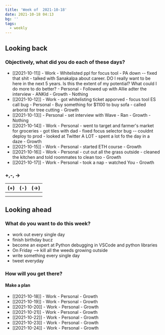 ```yaml
---
title: 'Week of  2021-10-18'
date: 2021-10-18 04:13
bg: ''
tags:
  - weekly
---
```


## Looking back

### Objectively, what did you do each of these days?

- [[2021-10-11]] - Work - Whitelisted ppl for focus tool - PA down -- fixed that shit - talked with Sanakalpa about career. DO I really want to be here in the next 5 years. Is this the extent of my potential? What could I do more to do better? - Personal - Followed up with Allie adter the interview - ANKId - Growth - Nothing
- [[2021-10-12]] - Work - got whitelisting ticket apporved - focus tool ES call bug - Personal - Buy something for \$1100 to buy sofa - called arborist for tree cutting - Growth
- [[2021-10-13]] - Personal - set interview with Wave - Ran - Growth - Nothing
- [[2021-10-14]] - Work - Personal - went to target and farmer's market for groceries - got tiles with dad - fixed focus selector bug -- couldnt deploy to prod - looked at Twitter A LOT - spent a lot fo the day in a daze - Growth
- [[2021-10-15]] - Work - Personal - started ETH course - Growth
- [[2021-10-16]] - Work - Personal - cut out all the grass outside - cleaned the kitchen and told roommates to clean too - Growth
- [[2021-10-17]] - Work - Personal - took a nap - watched You - Growth

### +,-, ->

| (+) | (-) | (->) |
| --- | --- | ---- |
|     |     |      |
|     |     |      |

## Looking ahead

### What do you want to do this week?

- work out every single day
- finish birthday bucz
- become an expert at Python debugging in VSCode and python libraries
- On Friday --> kill all the weeds growing outside
- write something every single day
- tweet everyday

### How will you get there?

#### Make a plan

- [[2021-10-18]] - Work - Personal - Growth
- [[2021-10-19]] - Work - Personal - Growth
- [[2021-10-20]] - Work - Personal - Growth
- [[2021-10-21]] - Work - Personal - Growth
- [[2021-10-22]] - Work - Personal - Growth
- [[2021-10-23]] - Work - Personal - Growth
- [[2021-10-24]] - Work - Personal - Growth

